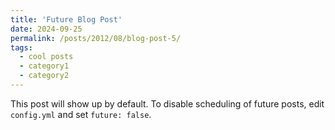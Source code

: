 ```yaml
---
title: 'Future Blog Post'
date: 2024-09-25
permalink: /posts/2012/08/blog-post-5/
tags:
  - cool posts
  - category1
  - category2
---
```


This post will show up by default. To disable scheduling of future posts, edit `config.yml` and set `future: false`. 
